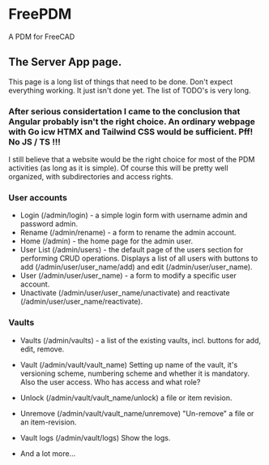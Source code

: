 # FreePDM
A PDM for FreeCAD

## The Server App page. 

This page is a long list of things that need to be done. Don't expect everything working. It just isn't done yet. The list of TODO's is very long.

### After serious considertation I came to the conclusion that Angular probably isn't the right choice. An ordinary webpage with Go icw HTMX and Tailwind CSS would be sufficient. Pff! No JS / TS !!!

I still believe that a website would be the right choice for most of the PDM activities (as long as it is simple). Of course this will be pretty well organized, with subdirectories and access rights.

### User accounts
- Login (/admin/login) - a simple login form with username admin and password admin.
- Rename (/admin/rename) - a form to rename the admin account.
- Home (/admin) - the home page for the admin user.
- User List (/admin/users) - the default page of the users section for performing CRUD operations. Displays a list of all users with buttons to add (/admin/user/user_name/add) and edit (/admin/user/user_name).
- User (/admin/user/user_name) - a form to modify a specific user account.
- Unactivate (/admin/user/user_name/unactivate) and reactivate (/admin/user/user_name/reactivate).

### Vaults
- Vaults (/admin/vaults) - a list of the existing vaults, incl. buttons for add, edit, remove.
- Vault (/admin/vault/vault_name) Setting up name of the vault, it's versioning scheme, numbering scheme and whether it is mandatory. Also the user access. Who has access and what role?
- Unlock (/admin/vault/vault_name/unlock) a file or item revision.
- Unremove (/admin/vault/vault_name/unremove) "Un-remove" a file or an item-revision.
- Vault logs (/admin/vault/logs) Show the logs.

- And a lot more...